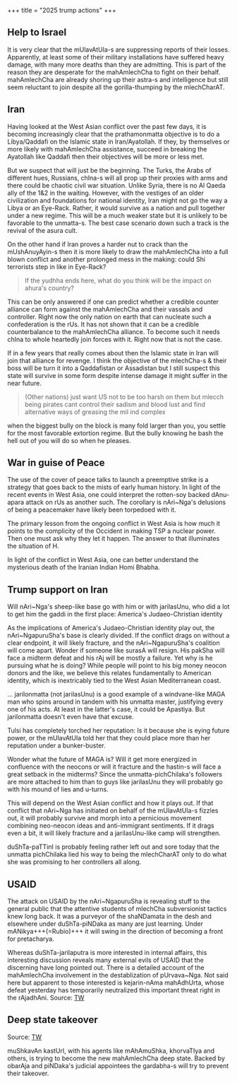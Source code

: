 +++
title = "2025 trump actions"
+++


## Help to Israel
It is very clear that the mUlavAtUla-s are suppressing reports of their losses. Apparently, at least some of their military installations have suffered heavy damage, with many more deaths than they are admitting. This is part of the reason they are desperate for the mahAmlechCha to fight on their behalf. mahAmlechCha are already shoring up their astra-s and intelligence but still seem reluctant to join despite all the gorilla-thumping by the mlechCharAT.

## Iran
Having looked at the West Asian conflict over the past few days, it is becoming increasingly clear that the prathamonmatta objective is to do a Libya/Qaddafi on the Islamic state in Iran/Ayatollah. If they, by themselves or more likely with mahAmlechCha assistance, succeed in breaking the Ayatollah like Qaddafi then their objectives will be more or less met. 

But we suspect that will just be the beginning. The Turks, the Arabs of different hues, Russians, chIna-s will all prop up their proxies with arms and there could be chaotic civil war situation. Unlike Syria, there is no Al Qaeda ally of the 1&2 in the waiting. However, with the vestiges of an older civilization and foundations for national identity, Iran might not go the way a Libya or an Eye-Rack. Rather, it would survive as a nation and pull together under a new regime. This will be a much weaker state but it is unlikely to be favorable to the unmatta-s. The best case scenario down such a track is the revival of the asura cult. 

On the other hand if Iran proves a harder nut to crack than the mUshAnuyAyin-s then it is more likely to draw the mahAmlechCha into a full blown conflict and another prolonged mess in the making: could Shi terrorists step in like in Eye-Rack?

> If the yudhha ends here, what do you think will be the impact on ahura's country?

This can be only answered if one can predict whether a credible counter alliance can form against the mahAmlechCha and their vassals and controller. Right now the only nation on earth that can nucleate such a confederation is the rUs. It has not shown that it can be a credible counterbalance to the mahAmlechCha alliance. To become such it needs chIna to whole heartedly join forces with it. Right now that is not the case. 

If in a few years that really comes about then the Islamic state in Iran will join that alliance for revenge. I think the objective of the mlechCha-s & their boss will be turn it into a Qaddafistan or Assadistan but I still suspect this state will survive in some form despite intense damage it might suffer in the near future.


> (Other nations) just want US not to be too harsh on them but mlecch being pirates cant control their sadism and blood lust and find alternative ways of greasing the mil ind complex

when the biggest bully on the block is many fold larger than you, you settle for the most favorable extortion regime. But the bully knowing he bash the hell out of you will do so when he pleases.

## War in guise of Peace 
The use of the cover of peace talks to launch a preemptive strike is a strategy that goes back to the mists of early human history. In light of the recent events in West Asia, one could interpret the rotten-soy backed dAnu-apara attack on rUs as another such. The corollary is nAri~Nga's delusions of being a peacemaker have likely been torpedoed with it.

The primary lesson from the ongoing conflict in West Asia is how much it points to the complicity of the Occident in making TSP a nuclear power. Then one must ask why they let it happen. The answer to that illuminates the situation of H.

In light of the conflict in West Asia, one can better understand the mysterious death of the Iranian Indian Homi Bhabha.


## Trump support on Iran
Will nAri~Nga's sheep-like base go with him or with jarilasUnu, who did a lot to get him the gaddi in the first place: America's Judaeo-Christian identity

As the implications of America's Judaeo-Christian identity play out, the nAri~NgapuruSha's base is clearly divided. If the conflict drags on without a clear endpoint, it will likely fracture, and the nAri~NgapuruSha's coalition will come apart. Wonder if someone like surasA will resign. His pakSha will face a midterm defeat and his rAj will be mostly a failure. Yet why is he pursuing what he is doing? While people will point to his big money neocon donors and the like, we believe this relates fundamentally to American identity, which is inextricably tied to the West Asian Mediterranean coast.


... jarilonmatta (not jarilasUnu) is a good example of a windvane-like MAGA man who spins around in tandem with his unmatta master, justifying every one of his acts. At least in the latter's case, it could be Apastiya. But jarilonmatta doesn't even have that excuse.

Tulsi has completely torched her reputation: Is it because she is eying future power, or the mUlavAtUla told her that they could place more than her reputation under a bunker-buster.

Wonder what the future of MAGA is? Will it get more energized in confluence with the neocons or will it fracture and the hastin-s will face a great setback in the midterms? Since the unmatta-pichChilaka's followers are more attached to him than to guys like jarilasUnu they will probably go with his mound of lies and u-turns. 

This will depend on the West Asian conflict and how it plays out. If that conflict that nAri~Nga has initiated on behalf of the mUlavAtUla-s fizzles out, it will probably survive and morph into a pernicious movement combining neo-neocon ideas and anti-immigrant sentiments.  If it drags even a bit, it will likely fracture and a jarilasUnu-like camp will strengthen.

duShTa-paTTinI is probably feeling rather left out and sore today that the unmatta pichChilaka lied his way to being the mlechCharAT only to do what she was promising to her controllers all along.

## USAID
The attack on USAID by the nAri~NgapuruSha is revealing stuff to the general public that the attentive students of mlechCha subversionist tactics knew long back. It was a purveyor of the shaNDamata in the desh and elsewhere under duShTa-piNDaka as many are just learning. Under mANikya+++(=Rubio)+++ it will swing in the direction of becoming a front for pretacharya.

Whereas duShTa-jarilaputra is more interested in internal affairs, this interesting discussion reveals many external evils of USAID that the discerning have long pointed out. There is a detailed account of the mahAmlechCha involvement in the destablization of pUrvava~Nga. Not said here but apparent to those interested is kejarin-nAma mahAdhUrta, whose defeat yesterday has temporarily neutralized this important threat right in the rAjadhAni. Source: [TW](https://x.com/TuckerCarlson/status/1888054969145651464)


## Deep state takeover
Source: [TW](https://x.com/blog_supplement/status/1888466064876392518)

muShkavAn kastUrI, with his agents like mAhAmuShka, khorvaTIya and others, is trying to become the new mahAmlechCha deep state. Backed by obarAja and piNDaka's judicial appointees the gardabha-s will try to prevent their takeover.
